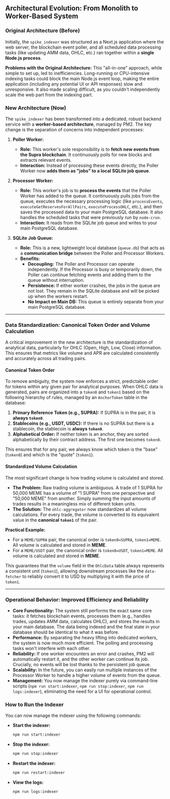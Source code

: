 ## Architectural Evolution: From Monolith to Worker-Based System

### Original Architecture (Before)

Initially, the `spike_indexer` was structured as a Next.js application where the web server, the blockchain event poller, and all scheduled data processing tasks (like updating AMM data, OHLC, etc.) ran together within a **single Node.js process**.

**Problems with the Original Architecture:**
This "all-in-one" approach, while simple to set up, led to inefficiencies. Long-running or CPU-intensive indexing tasks could block the main Node.js event loop, making the entire application (including any potential UI or API responses) slow and unresponsive. It also made scaling difficult, as you couldn't independently scale the web part from the indexing part.

### New Architecture (Now)

The `spike_indexer` has been transformed into a dedicated, robust backend service with a **worker-based architecture**, managed by PM2. The key change is the separation of concerns into independent processes:

1.  **Poller Worker:**
    *   **Role:** This worker's sole responsibility is to **fetch new events from the Supra blockchain**. It continuously polls for new blocks and extracts relevant events.
    *   **Interaction:** Instead of processing these events directly, the Poller Worker now **adds them as "jobs" to a local SQLite job queue**.

2.  **Processor Worker:**
    *   **Role:** This worker's job is to **process the events** that the Poller Worker has added to the queue. It continuously pulls jobs from the queue, executes the necessary processing logic (like `processEvents`, `executeGetReservesForAllPairs`, `executeProcessOHLC`, etc.), and then saves the processed data to your main PostgreSQL database. It also handles the scheduled tasks that were previously run by `node-cron`.
    *   **Interaction:** It reads from the SQLite job queue and writes to your main PostgreSQL database.

3.  **SQLite Job Queue:**
    *   **Role:** This is a new, lightweight local database (`queue.db`) that acts as a **communication bridge** between the Poller and Processor Workers.
    *   **Benefits:**
        *   **Decoupling:** The Poller and Processor can operate independently. If the Processor is busy or temporarily down, the Poller can continue fetching events and adding them to the queue without interruption.
        *   **Persistence:** If either worker crashes, the jobs in the queue are not lost. They remain in the SQLite database and will be picked up when the workers restart.
        *   **No Impact on Main DB:** This queue is entirely separate from your main PostgreSQL database.

---

### Data Standardization: Canonical Token Order and Volume Calculation

A critical improvement in the new architecture is the standardization of analytical data, particularly for OHLC (Open, High, Low, Close) information. This ensures that metrics like volume and APR are calculated consistently and accurately across all trading pairs.

#### Canonical Token Order

To remove ambiguity, the system now enforces a strict, predictable order for tokens within any given pair for analytical purposes. When OHLC data is generated, pairs are organized into a `token0` and `token1` based on the following hierarchy of rules, managed by an `AnchorToken` table in the database:

1.  **Primary Reference Token (e.g., SUPRA):** If SUPRA is in the pair, it is **always `token0`**.
2.  **Stablecoins (e.g., USDT, USDC):** If there is no SUPRA but there is a stablecoin, the stablecoin is **always `token0`**.
3.  **Alphabetical Order:** If neither token is an anchor, they are sorted alphabetically by their contract address. The first one becomes `token0`.

This ensures that for any pair, we always know which token is the "base" (`token0`) and which is the "quote" (`token1`).

#### Standardized Volume Calculation

The most significant change is how trading volume is calculated and stored.

*   **The Problem:** Raw trading volume is ambiguous. A trade of 1 SUPRA for 50,000 MEME has a volume of "1 SUPRA" from one perspective and "50,000 MEME" from another. Simply summing the input amounts of trades results in a meaningless mix of different token units.
*   **The Solution:** The `ohlc-aggregator` now standardizes all volume calculations. For every trade, the volume is converted to its equivalent value in the **canonical `token1`** of the pair.

**Practical Example:**
*   For a `MEME/SUPRA` pair, the canonical order is `token0=SUPRA`, `token1=MEME`. All volume is calculated and stored in **MEME**.
*   For a `MEME/USDT` pair, the canonical order is `token0=USDT`, `token1=MEME`. All volume is calculated and stored in **MEME**.

This guarantees that the `volume` field in the `OhlcData` table always represents a consistent unit (`token1`), allowing downstream processes like the `data-fetcher` to reliably convert it to USD by multiplying it with the price of `token1`.

---

### Operational Behavior: Improved Efficiency and Reliability

*   **Core Functionality:** The system still performs the exact same core tasks: it fetches blockchain events, processes them (e.g., handles trades, updates AMM data, calculates OHLC), and stores the results in your main database. The data being indexed and the final state in your database should be identical to what it was before.
*   **Performance:** By separating the heavy lifting into dedicated workers, the system is now much more efficient. The polling and processing tasks won't interfere with each other.
*   **Reliability:** If one worker encounters an error and crashes, PM2 will automatically restart it, and the other worker can continue its job. Crucially, no events will be lost thanks to the persistent job queue.
*   **Scalability:** In the future, you can easily run multiple instances of the Processor Worker to handle a higher volume of events from the queue.
*   **Management:** You now manage the indexer purely via command-line scripts (`npm run start:indexer`, `npm run stop:indexer`, `npm run logs:indexer`), eliminating the need for a UI for operational control.

### How to Run the Indexer

You can now manage the indexer using the following commands:

*   **Start the indexer:**
    ```bash
    npm run start:indexer
    ```
*   **Stop the indexer:**
    ```bash
    npm run stop:indexer
    ```
*   **Restart the indexer:**
    ```bash
    npm run restart:indexer
    ```
*   **View the logs:**
    ```bash
    npm run logs:indexer
    ```
